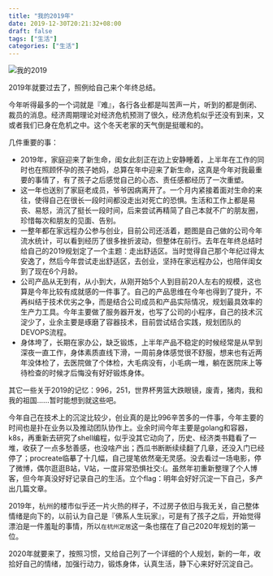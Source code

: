 ```yaml
---
title: "我的2019年"
date: 2019-12-30T20:21:32+08:00
draft: false
tags: ["生活"]
categories: ["生活"]
---
```

![我的2019](https://jiangbao-1258001083.cos.ap-shanghai.myqcloud.com/%E6%88%91%E7%9A%842019.png)

<!-- more -->

2019年就要过去了，照例给自己来个年终总结。

今年听得最多的一个词就是『难』，各行各业都是叫苦声一片，听到的都是倒闭、裁员的消息。经济周期理论对经济危机预测了很久，经济危机似乎还没有到来，又或者我们已身在危机之中。这个冬天老家的天气倒是挺暖和的。

几件重要的事：
* 2019年，家庭迎来了新生命，闺女此刻正在边上安静睡着，上半年在工作的同时也在照顾怀孕的孩子她妈，总算在年中迎来了新生命，这真是今年对我最重要的事情了，有了孩子之后感觉自己的心态、责任感都经历了一次重塑。
* 这一年也送别了家庭老成员，爷爷因病离开了。一个月内紧接着面对生命的来往，使得自己在很长一段时间都没走出对死亡的恐惧。生活和工作上都是易丧、易怒，消沉了挺长一段时间，后来尝试再精简了自己本就不广的朋友圈，珍惜每次和朋友的见面、告别。
* 一整年都在家远程办公参与创业，目前公司还活着，题图是自己做的公司今年流水统计，可以看到经历了很多挫折波动，但整体在前行。去年在年终总结时给自己的2019规划定了一个主题：走出舒适区。当时觉得自己那个年纪过得太安逸了，然后今年尝试走出舒适区，去创业，坚持在家远程办公，也陪伴闺女到了现在6个月龄。
* 公司产品从无到有，从小到大，从刚开始5个人到目前20人左右的规模，这也算是今年比较有成就感的一件事了。自己的产品思维在今年也得到了提升，不再纠结于技术优劣之争，而是结合公司成员和产品实际情况，规划最具效率的生产力工具。今年主要做了服务器开发，也写了公司的小程序，自己的技术沉淀少了，业余主要是琢磨了容器技术，目前尝试结合实践，规划团队的DEVOPS流程。
* 身体垮了，长期在家办公，缺乏锻炼，上半年产品不稳定的时候经常是从早到深夜一直工作，身体素质直线下滑，一周前身体感觉很不舒服，想来也有近两年没体检了，去医院做了个体检，大毛病没有，小毛病一堆，躺在医院床上等待检查的时候才后悔没有好好锻炼身体。

其它一些关于2019的记忆：996，251，世界杯男篮大跌眼镜，废青，猪肉，我和我的祖国......暂时能想到就这些吧。

今年自己在技术上的沉淀比较少，创业真的是比996辛苦多的一件事，今年主要的时间也是扑在业务以及推动团队协作上。业余时间今年主要是golang和容器，k8s，再重新去研究了shell编程，似乎没其它动向了，历史、经济类书籍看了一堆，收获了一点多愁善感，也没啥产出；西瓜书断断续续翻了几章，还没入门已经停了；procreate临摹了十几幅，自己提笔依然毫无灵感。没去看过一场电影，停了微博，偶尔逛逛B站，V站，一度非常恐惧社交:(。虽然年初重新整理了个人博客，但今年真没好好记录自己的生活。立个flag：明年会好好沉淀一下自己，多产出几篇文章。

2019年，杭州的楼市似乎还一片火热的样子，不过房子依旧与我无关，自己整体情绪是向下的，以前认为自己是『佛系人生玩家』，可是有了孩子之后，开始觉得漂泊是一件羞耻的事情，所以`在杭州定居`这一条也摆在了自己2020年规划的第一位。

2020年就要来了，按照习惯，又给自己列了一个详细的个人规划，新的一年，收拾好自己的情绪，加强行动力，锻炼身体，认真生活，静下心来好好沉淀自己。
